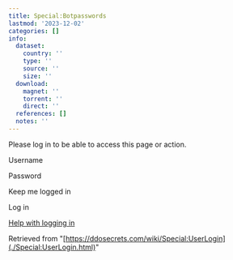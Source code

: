 ```yaml
---
title: Special:Botpasswords
lastmod: '2023-12-02'
categories: []
info:
  dataset:
    country: ''
    type: ''
    source: ''
    size: ''
  download:
    magnet: ''
    torrent: ''
    direct: ''
  references: []
  notes: ''
---
```




<div>

Please log in to be able to access this page or action.

Username

Password

Keep me logged in

Log in

[Help with logging
in](https://www.mediawiki.org/wiki/Special:MyLanguage/Help:Logging_in)

</div>

Retrieved from
"[https://ddosecrets.com/wiki/Special:UserLogin](./Special:UserLogin.html)"

